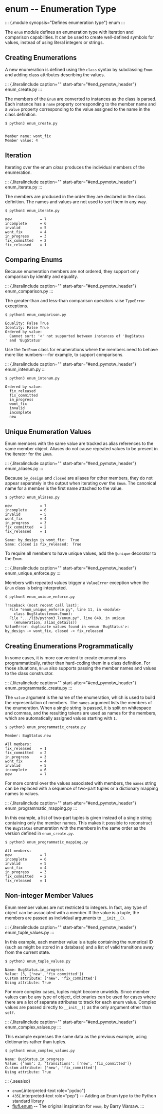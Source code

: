 # enum \-- Enumeration Type

::: {.module synopsis="Defines enumeration type"} enum :::

The `enum` module defines an enumeration type with iteration and comparison capabilities. It can be used to create well-defined symbols for values, instead of using literal integers or strings.

## Creating Enumerations

A new enumeration is defined using the `class` syntax by subclassing `Enum` and adding class attributes describing the values.

::: {.literalinclude caption="" start-after="#end_pymotw_header"} enum_create.py :::

The members of the `Enum` are converted to instances as the class is parsed. Each instance has a `name` property corresponding to the member name and a `value` property corresponding to the value assigned to the name in the class definition.

```{.sourceCode .none}
$ python3 enum_create.py


Member name: wont_fix
Member value: 4
```

## Iteration

Iterating over the enum _class_ produces the individual members of the enumeration.

::: {.literalinclude caption="" start-after="#end_pymotw_header"} enum_iterate.py :::

The members are produced in the order they are declared in the class definition. The names and values are not used to sort them in any way.

```{.sourceCode .none}
$ python3 enum_iterate.py

new             = 7
incomplete      = 6
invalid         = 5
wont_fix        = 4
in_progress     = 3
fix_committed   = 2
fix_released    = 1
```

## Comparing Enums

Because enumeration members are not ordered, they support only comparison by identity and equality.

::: {.literalinclude caption="" start-after="#end_pymotw_header"} enum_comparison.py :::

The greater-than and less-than comparison operators raise `TypeError` exceptions.

```{.sourceCode .none}
$ python3 enum_comparison.py

Equality: False True
Identity: False True
Ordered by value:
  Cannot sort: '<' not supported between instances of 'BugStatus
' and 'BugStatus'
```

Use the `IntEnum` class for enumerations where the members need to behave more like numbers\-\--for example, to support comparisons.

::: {.literalinclude caption="" start-after="#end_pymotw_header"} enum_intenum.py :::

```{.sourceCode .none}
$ python3 enum_intenum.py

Ordered by value:
  fix_released
  fix_committed
  in_progress
  wont_fix
  invalid
  incomplete
  new
```

## Unique Enumeration Values

Enum members with the same value are tracked as alias references to the same member object. Aliases do not cause repeated values to be present in the iterator for the `Enum`.

::: {.literalinclude caption="" start-after="#end_pymotw_header"} enum_aliases.py :::

Because `by_design` and `closed` are aliases for other members, they do not appear separately in the output when iterating over the `Enum`. The canonical name for a member is the first name attached to the value.

```{.sourceCode .none}
$ python3 enum_aliases.py

new             = 7
incomplete      = 6
invalid         = 5
wont_fix        = 4
in_progress     = 3
fix_committed   = 2
fix_released    = 1

Same: by_design is wont_fix:  True
Same: closed is fix_released:  True
```

To require all members to have unique values, add the `@unique` decorator to the `Enum`.

::: {.literalinclude caption="" start-after="#end_pymotw_header"} enum_unique_enforce.py :::

Members with repeated values trigger a `ValueError` exception when the `Enum` class is being interpreted.

```{.sourceCode .none}
$ python3 enum_unique_enforce.py

Traceback (most recent call last):
  File "enum_unique_enforce.py", line 11, in <module>
    class BugStatus(enum.Enum):
  File ".../lib/python3.7/enum.py", line 848, in unique
    (enumeration, alias_details))
ValueError: duplicate values found in <enum 'BugStatus'>:
by_design -> wont_fix, closed -> fix_released
```

## Creating Enumerations Programmatically

In some cases, it is more convenient to create enumerations programmatically, rather than hard-coding them in a class definition. For those situations, `Enum` also supports passing the member names and values to the class constructor.

::: {.literalinclude caption="" start-after="#end_pymotw_header"} enum_programmatic_create.py :::

The `value` argument is the name of the enumeration, which is used to build the representation of members. The `names` argument lists the members of the enumeration. When a single string is passed, it is split on whitespace and commas, and the resulting tokens are used as names for the members, which are automatically assigned values starting with `1`.

```{.sourceCode .none}
$ python3 enum_programmatic_create.py

Member: BugStatus.new

All members:
fix_released    = 1
fix_committed   = 2
in_progress     = 3
wont_fix        = 4
invalid         = 5
incomplete      = 6
new             = 7
```

For more control over the values associated with members, the `names` string can be replaced with a sequence of two-part tuples or a dictionary mapping names to values.

::: {.literalinclude caption="" start-after="#end_pymotw_header"} enum_programmatic_mapping.py :::

In this example, a list of two-part tuples is given instead of a single string containing only the member names. This makes it possible to reconstruct the `BugStatus` enumeration with the members in the same order as the version defined in `enum_create.py`.

```{.sourceCode .none}
$ python3 enum_programmatic_mapping.py

All members:
new             = 7
incomplete      = 6
invalid         = 5
wont_fix        = 4
in_progress     = 3
fix_committed   = 2
fix_released    = 1
```

## Non-integer Member Values

Enum member values are not restricted to integers. In fact, any type of object can be associated with a member. If the value is a tuple, the members are passed as individual arguments to `__init__()`.

::: {.literalinclude caption="" start-after="#end_pymotw_header"} enum_tuple_values.py :::

In this example, each member value is a tuple containing the numerical ID (such as might be stored in a database) and a list of valid transitions away from the current state.

```{.sourceCode .none}
$ python3 enum_tuple_values.py

Name: BugStatus.in_progress
Value: (3, ['new', 'fix_committed'])
Custom attribute: ['new', 'fix_committed']
Using attribute: True
```

For more complex cases, tuples might become unwieldy. Since member values can be any type of object, dictionaries can be used for cases where there are a lot of separate attributes to track for each enum value. Complex values are passed directly to `__init__()` as the only argument other than `self`.

::: {.literalinclude caption="" start-after="#end_pymotw_header"} enum_complex_values.py :::

This example expresses the same data as the previous example, using dictionaries rather than tuples.

```{.sourceCode .none}
$ python3 enum_complex_values.py

Name: BugStatus.in_progress
Value: {'num': 3, 'transitions': ['new', 'fix_committed']}
Custom attribute: ['new', 'fix_committed']
Using attribute: True
```

::: {.seealso}

- `enum`{.interpreted-text role="pydoc"}
- `435`{.interpreted-text role="pep"} \-- Adding an Enum type to the Python standard library
- [flufl.enum](http://pythonhosted.org/flufl.enum/) \-- The original inspiration for `enum`, by Barry Warsaw. :::

